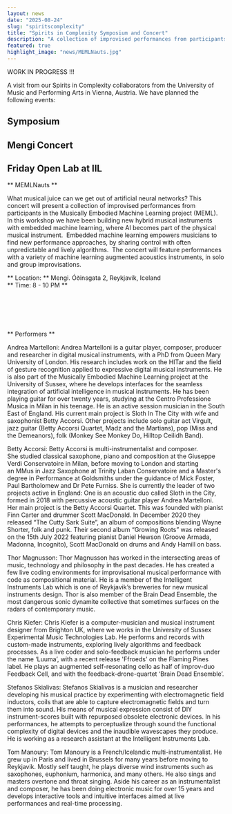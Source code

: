 ```yaml
---
layout: news
date: "2025-08-24"
slug: "spiritscomplexity"
title: "Spirits in Complexity Symposium and Concert"
description: "A collection of improvised performances from participants in the Musically Embodied Machine Learning project (MEML)"
featured: true
highlight_image: "news/MEMLNauts.jpg"
---
```


WORK IN PROGRESS !!!

A visit from our Spirits in Complexity collaborators from the University of Music and Performing Arts in Vienna, Austria. We have planned the following events:

## Symposium
## Mengi Concert
## Friday Open Lab at IIL


<script>
    import CaptionedImage from "../../components/Images/CaptionedImage.svelte"
</script>
** MEMLNauts ** 

What musical juice can we get out of artificial neural networks? This concert will present a collection of improvised performances from participants in the Musically Embodied Machine Learning project (MEML).  In this workshop we have been building new hybrid musical instruments with embedded machine learning, where AI becomes part of the physical musical instrument.  Embedded machine learning empowers musicians to find new performance approaches, by sharing control with often unpredictable and lively algorithms.  The concert will feature performances with a variety of machine learning augmented acoustics instruments, in solo and group improvisations.

** Location: ** Mengi. Óðinsgata 2, Reykjavík, Iceland  
 ** Time: 8 - 10 PM ** 

<br>
<br>
<CaptionedImage
    src="news/MEMLNauts.jpg"
    alt="MEMLNausts"
    caption=""
/>

<br>
<br>

** Performers **

Andrea Martelloni:
Andrea Martelloni is a guitar player, composer, producer and researcher in digital musical instruments, with a PhD from Queen Mary University of London. His research includes work on the HITar and the field of gesture recognition applied to expressive digital musical instruments. He is also part of the Musically Embodied Machine Learning project at the University of Sussex, where he develops interfaces for the seamless integration of artificial intelligence in musical instruments. He has been playing guitar for over twenty years, studying at the Centro Professione Musica in Milan in his teenage. He is an active session musician in the South East of England. His current main project is Sloth In The City with wife and saxophonist Betty Accorsi. Other projects include solo guitar act Virgult, jazz guitar (Betty Accorsi Quartet, Madz and the Martians), pop (Miss and the Demeanors), folk (Monkey See Monkey Do, Hilltop Ceilidh Band).

Betty Accorsi:
Betty Accorsi is multi-instrumentalist and composer. She studied classical saxophone, piano and composition at the Giuseppe Verdi Conservatoire in Milan, before moving to London and starting an MMus in Jazz Saxophone at Trinity Laban Conservatoire and a Master's degree in Performance at Goldsmiths under the guidance of Mick Foster, Paul Bartholomew and Dr Pete Furniss. She is currently the leader of two projects active in England: One is an acoustic duo called Sloth in the City, formed in 2018 with percussive acoustic guitar player Andrea Martelloni. Her main project is the Betty Accorsi Quartet. This was founded with pianist Finn Carter and drummer Scott MacDonald. In December 2020 they released “The Cutty Sark Suite”, an album of compositions blending Wayne Shorter, folk and punk. Their second album “Growing Roots” was released on the 15th July 2022 featuring pianist Daniel Hewson (Groove Armada, Madonna, Incognito), Scott MacDonald on drums and Andy Hamill on bass.

Thor Magnusson:
Thor Magnusson has worked in the intersecting areas of music, technology and philosophy in the past decades. He has created a few live coding environments for improvisational musical performance with code as compositional material. He is a member of the Intelligent Instruments Lab which is one of Reykjavik’s breweries for new musical instruments design. Thor is also member of the Brain Dead Ensemble, the most dangerous sonic dynamite collective that sometimes surfaces on the radars of contemporary music.

Chris Kiefer:
Chris Kiefer is a computer-musician and musical instrument designer from Brighton UK, where we works in the University of Sussex Experimental Music Technologies Lab. He performs and records with custom-made instruments, exploring lively algorithms and feedback processes. As a live coder and solo-feedback musician he performs under the name ‘Luuma’, with a recent release 'Ffroeds' on the Flaming Pines label. He plays an augmented self-resonating cello as half of improv-duo Feedback Cell, and with the feedback-drone-quartet ‘Brain Dead Ensemble’.

Stefanos Skialivas:
Stefanos Skialivas is a musician and researcher developing his musical practice by experimenting with electromagnetic field inductors, coils that are able to capture electromagnetic fields and turn them into sound. His means of musical expression consist of DIY instrument-scores built with repurposed obsolete electronic devices. In his performances, he attempts to perceptualize through sound the functional complexity of digital devices and the inaudible wavescapes they produce. He is working as a research assistant at the Intelligent Instruments Lab.

Tom Manoury:
Tom Manoury is a French/Icelandic multi-instrumentalist. He grew up in Paris and lived in Brussels for many years before moving to Reykjavik. Mostly self taught, he plays diverse wind instruments such as saxophones, euphonium, harmonica, and many others. He also sings and masters overtone and throat singing. 
Aside his career as an instrumentalist and composer, he has been doing electronic music for over 15 years and develops interactive tools and intuitive interfaces aimed at live performances and real-time processing.

